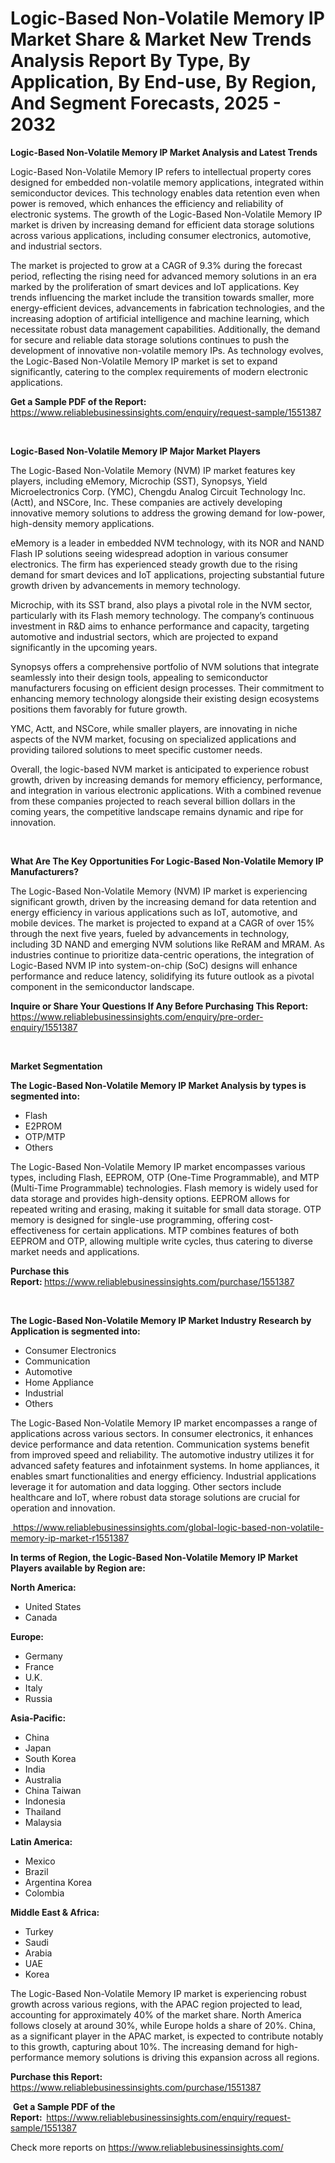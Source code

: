 <p><h1>Logic-Based Non-Volatile Memory IP Market Share & Market New Trends Analysis Report By Type, By Application, By End-use, By Region, And Segment Forecasts, 2025 - 2032</h1></p><p><strong>Logic-Based Non-Volatile Memory IP Market Analysis and Latest Trends</strong></p>
<p><p>Logic-Based Non-Volatile Memory IP refers to intellectual property cores designed for embedded non-volatile memory applications, integrated within semiconductor devices. This technology enables data retention even when power is removed, which enhances the efficiency and reliability of electronic systems. The growth of the Logic-Based Non-Volatile Memory IP market is driven by increasing demand for efficient data storage solutions across various applications, including consumer electronics, automotive, and industrial sectors.</p><p>The market is projected to grow at a CAGR of 9.3% during the forecast period, reflecting the rising need for advanced memory solutions in an era marked by the proliferation of smart devices and IoT applications. Key trends influencing the market include the transition towards smaller, more energy-efficient devices, advancements in fabrication technologies, and the increasing adoption of artificial intelligence and machine learning, which necessitate robust data management capabilities. Additionally, the demand for secure and reliable data storage solutions continues to push the development of innovative non-volatile memory IPs. As technology evolves, the Logic-Based Non-Volatile Memory IP market is set to expand significantly, catering to the complex requirements of modern electronic applications.</p></p>
<p><strong>Get a Sample PDF of the Report:&nbsp;</strong> <a href="https://www.reliablebusinessinsights.com/enquiry/request-sample/1551387?utm_campaign=3032&utm_medium=2&utm_source=Github&utm_content=ia&utm_term=06042025&utm_id=logic-based-non-volatile-memory-ip">https://www.reliablebusinessinsights.com/enquiry/request-sample/1551387</a></p>
<p>&nbsp;</p>
<p><strong>Logic-Based Non-Volatile Memory IP Major Market Players</strong></p>
<p><p>The Logic-Based Non-Volatile Memory (NVM) IP market features key players, including eMemory, Microchip (SST), Synopsys, Yield Microelectronics Corp. (YMC), Chengdu Analog Circuit Technology Inc. (Actt), and NSCore, Inc. These companies are actively developing innovative memory solutions to address the growing demand for low-power, high-density memory applications.</p><p>eMemory is a leader in embedded NVM technology, with its NOR and NAND Flash IP solutions seeing widespread adoption in various consumer electronics. The firm has experienced steady growth due to the rising demand for smart devices and IoT applications, projecting substantial future growth driven by advancements in memory technology.</p><p>Microchip, with its SST brand, also plays a pivotal role in the NVM sector, particularly with its Flash memory technology. The company’s continuous investment in R&D aims to enhance performance and capacity, targeting automotive and industrial sectors, which are projected to expand significantly in the upcoming years.</p><p>Synopsys offers a comprehensive portfolio of NVM solutions that integrate seamlessly into their design tools, appealing to semiconductor manufacturers focusing on efficient design processes. Their commitment to enhancing memory technology alongside their existing design ecosystems positions them favorably for future growth.</p><p>YMC, Actt, and NSCore, while smaller players, are innovating in niche aspects of the NVM market, focusing on specialized applications and providing tailored solutions to meet specific customer needs.</p><p>Overall, the logic-based NVM market is anticipated to experience robust growth, driven by increasing demands for memory efficiency, performance, and integration in various electronic applications. With a combined revenue from these companies projected to reach several billion dollars in the coming years, the competitive landscape remains dynamic and ripe for innovation.</p></p>
<p>&nbsp;</p>
<p><strong>What Are The Key Opportunities For Logic-Based Non-Volatile Memory IP Manufacturers?</strong></p>
<p><p>The Logic-Based Non-Volatile Memory (NVM) IP market is experiencing significant growth, driven by the increasing demand for data retention and energy efficiency in various applications such as IoT, automotive, and mobile devices. The market is projected to expand at a CAGR of over 15% through the next five years, fueled by advancements in technology, including 3D NAND and emerging NVM solutions like ReRAM and MRAM. As industries continue to prioritize data-centric operations, the integration of Logic-Based NVM IP into system-on-chip (SoC) designs will enhance performance and reduce latency, solidifying its future outlook as a pivotal component in the semiconductor landscape.</p></p>
<p><strong>Inquire or Share Your Questions If Any Before Purchasing This Report:</strong> <a href="https://www.reliablebusinessinsights.com/enquiry/pre-order-enquiry/1551387?utm_campaign=3032&utm_medium=2&utm_source=Github&utm_content=ia&utm_term=06042025&utm_id=logic-based-non-volatile-memory-ip">https://www.reliablebusinessinsights.com/enquiry/pre-order-enquiry/1551387</a></p>
<p>&nbsp;</p>
<p><strong>Market Segmentation</strong></p>
<p><strong>The Logic-Based Non-Volatile Memory IP Market Analysis by types is segmented into:</strong></p>
<p><ul><li>Flash</li><li>E2PROM</li><li>OTP/MTP</li><li>Others</li></ul></p>
<p><p>The Logic-Based Non-Volatile Memory IP market encompasses various types, including Flash, EEPROM, OTP (One-Time Programmable), and MTP (Multi-Time Programmable) technologies. Flash memory is widely used for data storage and provides high-density options. EEPROM allows for repeated writing and erasing, making it suitable for small data storage. OTP memory is designed for single-use programming, offering cost-effectiveness for certain applications. MTP combines features of both EEPROM and OTP, allowing multiple write cycles, thus catering to diverse market needs and applications.</p></p>
<p><strong>Purchase this Report:&nbsp;</strong><a href="https://www.reliablebusinessinsights.com/purchase/1551387?utm_campaign=3032&utm_medium=2&utm_source=Github&utm_content=ia&utm_term=06042025&utm_id=logic-based-non-volatile-memory-ip">https://www.reliablebusinessinsights.com/purchase/1551387</a></p>
<p>&nbsp;</p>
<p><strong>The Logic-Based Non-Volatile Memory IP Market Industry Research by Application is segmented into:</strong></p>
<p><ul><li>Consumer Electronics</li><li>Communication</li><li>Automotive</li><li>Home Appliance</li><li>Industrial</li><li>Others</li></ul></p>
<p><p>The Logic-Based Non-Volatile Memory IP market encompasses a range of applications across various sectors. In consumer electronics, it enhances device performance and data retention. Communication systems benefit from improved speed and reliability. The automotive industry utilizes it for advanced safety features and infotainment systems. In home appliances, it enables smart functionalities and energy efficiency. Industrial applications leverage it for automation and data logging. Other sectors include healthcare and IoT, where robust data storage solutions are crucial for operation and innovation.</p></p>
<p><a href="https://www.reliablebusinessinsights.com/global-logic-based-non-volatile-memory-ip-market-r1551387?utm_campaign=3032&utm_medium=2&utm_source=Github&utm_content=ia&utm_term=06042025&utm_id=logic-based-non-volatile-memory-ip">&nbsp;https://www.reliablebusinessinsights.com/global-logic-based-non-volatile-memory-ip-market-r1551387</a></p>
<p><strong>In terms of Region, the Logic-Based Non-Volatile Memory IP Market Players available by Region are:</strong></p>
<p>
    <p> <strong> North America: </strong>
        <ul>
            <li>United States</li>
            <li>Canada</li>
        </ul>
        </p> 
    <p> <strong> Europe: </strong>
        <ul>
            <li>Germany</li>
            <li>France</li>
            <li>U.K.</li>
            <li>Italy</li>
            <li>Russia</li>
        </ul>
        </p> 
    <p> <strong> Asia-Pacific: </strong>
        <ul>
            <li>China</li>
            <li>Japan</li>
            <li>South Korea</li>
            <li>India</li>
            <li>Australia</li>
            <li>China Taiwan</li>
            <li>Indonesia</li>
            <li>Thailand</li>
            <li>Malaysia</li>
        </ul>
        </p> 
    <p> <strong> Latin America: </strong>
        <ul>
            <li>Mexico</li>
            <li>Brazil</li>
            <li>Argentina Korea</li>
            <li>Colombia</li>
        </ul>
        </p> 
    <p> <strong> Middle East & Africa: </strong>
        <ul>
            <li>Turkey</li>
            <li>Saudi</li>
            <li>Arabia</li>
            <li>UAE</li>
            <li>Korea</li>
        </ul>
    </p>
    </p>
<p><p>The Logic-Based Non-Volatile Memory IP market is experiencing robust growth across various regions, with the APAC region projected to lead, accounting for approximately 40% of the market share. North America follows closely at around 30%, while Europe holds a share of 20%. China, as a significant player in the APAC market, is expected to contribute notably to this growth, capturing about 10%. The increasing demand for high-performance memory solutions is driving this expansion across all regions.</p></p>
<p><strong>Purchase this Report: </strong><a href="https://www.reliablebusinessinsights.com/purchase/1551387?utm_campaign=3032&utm_medium=2&utm_source=Github&utm_content=ia&utm_term=06042025&utm_id=logic-based-non-volatile-memory-ip">https://www.reliablebusinessinsights.com/purchase/1551387</a></p>
<p>&nbsp;<strong>Get a Sample PDF of the Report:&nbsp;&nbsp;</strong><a href="https://www.reliablebusinessinsights.com/enquiry/request-sample/1551387?utm_campaign=3032&utm_medium=2&utm_source=Github&utm_content=ia&utm_term=06042025&utm_id=logic-based-non-volatile-memory-ip">https://www.reliablebusinessinsights.com/enquiry/request-sample/1551387</a></p>
<p><strong></strong></p>
<p>Check more reports on <a href="https://www.reliablebusinessinsights.com/?utm_campaign=3032&utm_medium=2&utm_source=Github&utm_content=ia&utm_term=06042025&utm_id=logic-based-non-volatile-memory-ip">https://www.reliablebusinessinsights.com/</a></p>